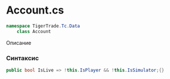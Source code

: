 
# Account.cs
```csharp
namespace TigerTrade.Tc.Data  
    class Account
```

Описание

### Синтаксис
```csharp
public bool IsLive => !this.IsPlayer && !this.IsSimulator;{}
```
